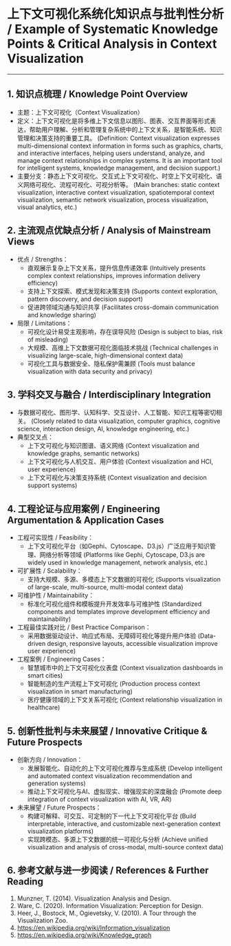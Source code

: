 # 上下文可视化系统化知识点与批判性分析 / Example of Systematic Knowledge Points & Critical Analysis in Context Visualization

---

## 1. 知识点梳理 / Knowledge Point Overview

- 主题：上下文可视化（Context Visualization）
- 定义：上下文可视化是将多维上下文信息以图形、图表、交互界面等形式表达，帮助用户理解、分析和管理复杂系统中的上下文关系，是智能系统、知识管理和决策支持的重要工具。
  (Definition: Context visualization expresses multi-dimensional context information in forms such as graphics, charts, and interactive interfaces, helping users understand, analyze, and manage context relationships in complex systems. It is an important tool for intelligent systems, knowledge management, and decision support.)
- 主要分支：静态上下文可视化、交互式上下文可视化、时空上下文可视化、语义网络可视化、流程可视化、可视分析等。
  (Main branches: static context visualization, interactive context visualization, spatiotemporal context visualization, semantic network visualization, process visualization, visual analytics, etc.)

## 2. 主流观点优缺点分析 / Analysis of Mainstream Views

- 优点 / Strengths：
  - 直观展示复杂上下文关系，提升信息传递效率 (Intuitively presents complex context relationships, improves information delivery efficiency)
  - 支持上下文探索、模式发现和决策支持 (Supports context exploration, pattern discovery, and decision support)
  - 促进跨领域沟通与知识共享 (Facilitates cross-domain communication and knowledge sharing)
- 局限 / Limitations：
  - 可视化设计易受主观影响，存在误导风险 (Design is subject to bias, risk of misleading)
  - 大规模、高维上下文数据可视化面临技术挑战 (Technical challenges in visualizing large-scale, high-dimensional context data)
  - 可视化工具与数据安全、隐私保护需兼顾 (Tools must balance visualization with data security and privacy)

## 3. 学科交叉与融合 / Interdisciplinary Integration

- 与数据可视化、图形学、认知科学、交互设计、人工智能、知识工程等密切相关。
  (Closely related to data visualization, computer graphics, cognitive science, interaction design, AI, knowledge engineering, etc.)
- 典型交叉点：
  - 上下文可视化与知识图谱、语义网络 (Context visualization and knowledge graphs, semantic networks)
  - 上下文可视化与人机交互、用户体验 (Context visualization and HCI, user experience)
  - 上下文可视化与决策支持系统 (Context visualization and decision support systems)

## 4. 工程论证与应用案例 / Engineering Argumentation & Application Cases

- 工程可实现性 / Feasibility：
  - 上下文可视化平台（如Gephi、Cytoscape、D3.js）广泛应用于知识管理、网络分析等领域 (Platforms like Gephi, Cytoscape, D3.js are widely used in knowledge management, network analysis, etc.)
- 可扩展性 / Scalability：
  - 支持大规模、多源、多模态上下文数据的可视化 (Supports visualization of large-scale, multi-source, multi-modal context data)
- 可维护性 / Maintainability：
  - 标准化可视化组件和模板提升开发效率与可维护性 (Standardized components and templates improve development efficiency and maintainability)
- 工程最佳实践对比 / Best Practice Comparison：
  - 采用数据驱动设计、响应式布局、无障碍可视化等提升用户体验 (Data-driven design, responsive layouts, accessible visualization improve user experience)
- 工程案例 / Engineering Cases：
  - 智慧城市中的上下文可视化仪表盘 (Context visualization dashboards in smart cities)
  - 智能制造的生产流程上下文可视化 (Production process context visualization in smart manufacturing)
  - 医疗健康领域的上下文关系可视化 (Context relationship visualization in healthcare)

## 5. 创新性批判与未来展望 / Innovative Critique & Future Prospects

- 创新方向 / Innovation：
  - 发展智能化、自动化的上下文可视化推荐与生成系统 (Develop intelligent and automated context visualization recommendation and generation systems)
  - 推动上下文可视化与AI、虚拟现实、增强现实的深度融合 (Promote deep integration of context visualization with AI, VR, AR)
- 未来展望 / Future Prospects：
  - 构建可解释、可交互、可定制的下一代上下文可视化平台 (Build interpretable, interactive, and customizable next-generation context visualization platforms)
  - 实现跨模态、多源上下文数据的统一可视化与分析 (Achieve unified visualization and analysis of cross-modal, multi-source context data)

## 6. 参考文献与进一步阅读 / References & Further Reading

1. Munzner, T. (2014). Visualization Analysis and Design.
2. Ware, C. (2020). Information Visualization: Perception for Design.
3. Heer, J., Bostock, M., Ogievetsky, V. (2010). A Tour through the Visualization Zoo.
4. <https://en.wikipedia.org/wiki/Information_visualization>
5. <https://en.wikipedia.org/wiki/Knowledge_graph>
